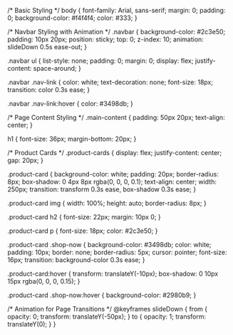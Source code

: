 /* Basic Styling */
body {
    font-family: Arial, sans-serif;
    margin: 0;
    padding: 0;
    background-color: #f4f4f4;
    color: #333;
}

/* Navbar Styling with Animation */
.navbar {
    background-color: #2c3e50;
    padding: 10px 20px;
    position: sticky;
    top: 0;
    z-index: 10;
    animation: slideDown 0.5s ease-out;
}

.navbar ul {
    list-style: none;
    padding: 0;
    margin: 0;
    display: flex;
    justify-content: space-around;
}

.navbar .nav-link {
    color: white;
    text-decoration: none;
    font-size: 18px;
    transition: color 0.3s ease;
}

.navbar .nav-link:hover {
    color: #3498db;
}

/* Page Content Styling */
.main-content {
    padding: 50px 20px;
    text-align: center;
}

h1 {
    font-size: 36px;
    margin-bottom: 20px;
}

/* Product Cards */
.product-cards {
    display: flex;
    justify-content: center;
    gap: 20px;
}

.product-card {
    background-color: white;
    padding: 20px;
    border-radius: 8px;
    box-shadow: 0 4px 8px rgba(0, 0, 0, 0.1);
    text-align: center;
    width: 250px;
    transition: transform 0.3s ease, box-shadow 0.3s ease;
}

.product-card img {
    width: 100%;
    height: auto;
    border-radius: 8px;
}

.product-card h2 {
    font-size: 22px;
    margin: 10px 0;
}

.product-card p {
    font-size: 18px;
    color: #2c3e50;
}

.product-card .shop-now {
    background-color: #3498db;
    color: white;
    padding: 10px;
    border: none;
    border-radius: 5px;
    cursor: pointer;
    font-size: 16px;
    transition: background-color 0.3s ease;
}

.product-card:hover {
    transform: translateY(-10px);
    box-shadow: 0 10px 15px rgba(0, 0, 0, 0.15);
}

.product-card .shop-now:hover {
    background-color: #2980b9;
}

/* Animation for Page Transitions */
@keyframes slideDown {
    from {
        opacity: 0;
        transform: translateY(-50px);
    }
    to {
        opacity: 1;
        transform: translateY(0);
    }
}
